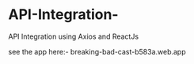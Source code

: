 # API-Integration-
API Integration using Axios and ReactJs


see the app here:- breaking-bad-cast-b583a.web.app
